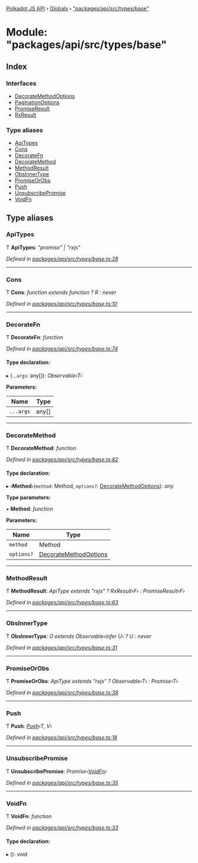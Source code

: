 [Polkadot JS API](../README.md) › [Globals](../globals.md) › ["packages/api/src/types/base"](_packages_api_src_types_base_.md)

# Module: "packages/api/src/types/base"

## Index

### Interfaces

* [DecorateMethodOptions](../interfaces/_packages_api_src_types_base_.decoratemethodoptions.md)
* [PaginationOptions](../interfaces/_packages_api_src_types_base_.paginationoptions.md)
* [PromiseResult](../interfaces/_packages_api_src_types_base_.promiseresult.md)
* [RxResult](../interfaces/_packages_api_src_types_base_.rxresult.md)

### Type aliases

* [ApiTypes](_packages_api_src_types_base_.md#apitypes)
* [Cons](_packages_api_src_types_base_.md#cons)
* [DecorateFn](_packages_api_src_types_base_.md#decoratefn)
* [DecorateMethod](_packages_api_src_types_base_.md#decoratemethod)
* [MethodResult](_packages_api_src_types_base_.md#methodresult)
* [ObsInnerType](_packages_api_src_types_base_.md#obsinnertype)
* [PromiseOrObs](_packages_api_src_types_base_.md#promiseorobs)
* [Push](_packages_api_src_types_base_.md#push)
* [UnsubscribePromise](_packages_api_src_types_base_.md#unsubscribepromise)
* [VoidFn](_packages_api_src_types_base_.md#voidfn)

## Type aliases

###  ApiTypes

Ƭ **ApiTypes**: *"promise" | "rxjs"*

*Defined in [packages/api/src/types/base.ts:28](https://github.com/polkadot-js/api/blob/ebe6d03762/packages/api/src/types/base.ts#L28)*

___

###  Cons

Ƭ **Cons**: *function extends function ? R : never*

*Defined in [packages/api/src/types/base.ts:10](https://github.com/polkadot-js/api/blob/ebe6d03762/packages/api/src/types/base.ts#L10)*

___

###  DecorateFn

Ƭ **DecorateFn**: *function*

*Defined in [packages/api/src/types/base.ts:74](https://github.com/polkadot-js/api/blob/ebe6d03762/packages/api/src/types/base.ts#L74)*

#### Type declaration:

▸ (...`args`: any[]): *Observable‹T›*

**Parameters:**

Name | Type |
------ | ------ |
`...args` | any[] |

___

###  DecorateMethod

Ƭ **DecorateMethod**: *function*

*Defined in [packages/api/src/types/base.ts:82](https://github.com/polkadot-js/api/blob/ebe6d03762/packages/api/src/types/base.ts#L82)*

#### Type declaration:

▸ ‹**Method**›(`method`: Method, `options?`: [DecorateMethodOptions](../interfaces/_packages_api_src_types_base_.decoratemethodoptions.md)): *any*

**Type parameters:**

▪ **Method**: *function*

**Parameters:**

Name | Type |
------ | ------ |
`method` | Method |
`options?` | [DecorateMethodOptions](../interfaces/_packages_api_src_types_base_.decoratemethodoptions.md) |

___

###  MethodResult

Ƭ **MethodResult**: *ApiType extends "rxjs" ? RxResult‹F› : PromiseResult‹F›*

*Defined in [packages/api/src/types/base.ts:63](https://github.com/polkadot-js/api/blob/ebe6d03762/packages/api/src/types/base.ts#L63)*

___

###  ObsInnerType

Ƭ **ObsInnerType**: *O extends Observable‹infer U› ? U : never*

*Defined in [packages/api/src/types/base.ts:31](https://github.com/polkadot-js/api/blob/ebe6d03762/packages/api/src/types/base.ts#L31)*

___

###  PromiseOrObs

Ƭ **PromiseOrObs**: *ApiType extends "rxjs" ? Observable‹T› : Promise‹T›*

*Defined in [packages/api/src/types/base.ts:38](https://github.com/polkadot-js/api/blob/ebe6d03762/packages/api/src/types/base.ts#L38)*

___

###  Push

Ƭ **Push**: *[Push](_packages_api_src_types_base_.md#push)‹T, V›*

*Defined in [packages/api/src/types/base.ts:18](https://github.com/polkadot-js/api/blob/ebe6d03762/packages/api/src/types/base.ts#L18)*

___

###  UnsubscribePromise

Ƭ **UnsubscribePromise**: *Promise‹[VoidFn](_packages_api_src_types_base_.md#voidfn)›*

*Defined in [packages/api/src/types/base.ts:35](https://github.com/polkadot-js/api/blob/ebe6d03762/packages/api/src/types/base.ts#L35)*

___

###  VoidFn

Ƭ **VoidFn**: *function*

*Defined in [packages/api/src/types/base.ts:33](https://github.com/polkadot-js/api/blob/ebe6d03762/packages/api/src/types/base.ts#L33)*

#### Type declaration:

▸ (): *void*
